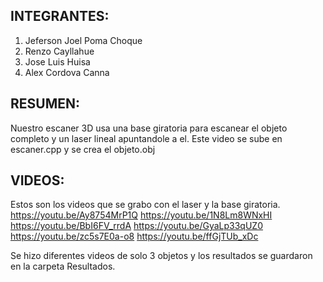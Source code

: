 ## INTEGRANTES: 
1. Jeferson Joel Poma Choque
2. Renzo Cayllahue
3. Jose Luis Huisa
4. Alex Cordova Canna

## RESUMEN:
Nuestro escaner 3D usa una base giratoria para escanear el objeto completo y un laser lineal apuntandole a el. Este video se sube en escaner.cpp y se crea el objeto.obj

## VIDEOS:
Estos son los videos que se grabo con el laser y la base giratoria.
https://youtu.be/Ay8754MrP1Q
https://youtu.be/1N8Lm8WNxHI
https://youtu.be/BbI6FV_rrdA
https://youtu.be/GyaLp33qUZ0
https://youtu.be/zc5s7E0a-o8
https://youtu.be/ffGjTUb_xDc

Se hizo diferentes videos de solo 3 objetos y los resultados se guardaron en la carpeta Resultados.

